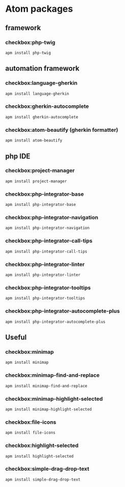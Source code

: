 # Atom packages

## framework
### checkbox:php-twig
`apm install php-twig`

## automation framework
### checkbox:language-gherkin
`apm install language-gherkin`
### checkbox:gherkin-autocomplete
`apm install gherkin-autocomplete`
### checkbox:atom-beautify (gherkin formatter)
`apm install atom-beautify`

## php IDE
### checkbox:project-manager
`apm install project-manager`
### checkbox:php-integrator-base
`apm install php-integrator-base`
### checkbox:php-integrator-navigation
`apm install php-integrator-navigation`
### checkbox:php-integrator-call-tips
`apm install php-integrator-call-tips`
### checkbox:php-integrator-linter
`apm install php-integrator-linter`
### checkbox:php-integrator-tooltips
`apm install php-integrator-tooltips`
### checkbox:php-integrator-autocomplete-plus
`apm install php-integrator-autocomplete-plus`

## Useful
### checkbox:minimap
`apm install minimap`
### checkbox:minimap-find-and-replace
`apm install minimap-find-and-replace`
### checkbox:minimap-highlight-selected
`apm install minimap-highlight-selected`
### checkbox:file-icons
`apm install file-icons`
### checkbox:highlight-selected
`apm install highlight-selected`
### checkbox:simple-drag-drop-text
`apm install simple-drag-drop-text`
